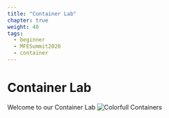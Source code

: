 ```yaml
---
title: "Container Lab"
chapter: true
weight: 40
tags:
  - beginner
  - MFESummit2020
  - container
---
```


# Container Lab

Welcome to our Container Lab
![Colorfull Containers](/images/mfe/colorful-containers.jpg)
